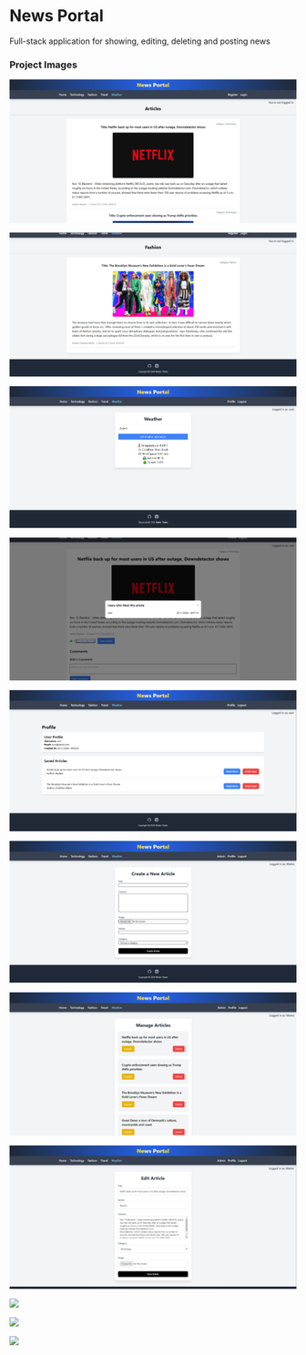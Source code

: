 # News Portal
Full-stack application for showing, editing, deleting and posting news

### Project Images

![](github_images/1.png)

![](github_images/2.png)

![](github_images/3.png)

![](github_images/4.png)

![](github_images/5.png)

![](github_images/6.png)

![](github_images/7.png)

![](github_images/8.png)

![](github_images/9.png)

![](github_images/10.png)

![](github_images/11.png)

